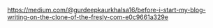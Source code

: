 https://medium.com/@gurdeepkaurkhalsa16/before-i-start-my-blog-writing-on-the-clone-of-the-fresly-com-e0c9661a329e